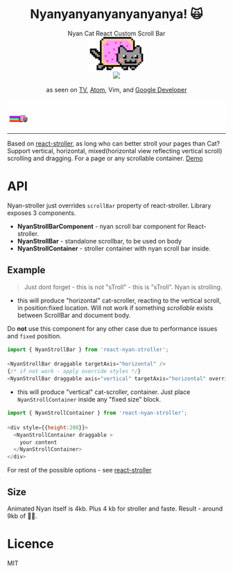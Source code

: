 <div align="center">
  <h1>Nyanyanyanyanyanyanya! 🙀</h1>
  Nyan Cat React Custom Scroll Bar
  <br/>
  <img src="./assets/cat.gif" alt="Cat!" height="80" align="center"/>
  <br/>  
  <a href="https://www.npmjs.com/package/react-nyan-stroller">
   <img src="https://img.shields.io/npm/v/react-nyan-stroller.svg?style=flat-square" />
  </a>
  
  as seen on [TV](https://www.youtube.com/watch?v=wZZ7oFKsKzY), [Atom](https://atom.io/packages/nyancat-scroll), Vim, and [Google Developer](https://developers.google.com/web/updates/2017/03/custom-scrollbar)
  <br/>  
  <img src="./assets/cat-strolling.gif" alt="strolling" height="61" align="center"/>
</div>  

-----
Based on [react-stroller](https://github.com/theKashey/react-stroller), as long who can better stroll your pages than Cat?
Support vertical, horizontal, mixed(horizontal view reflecting vertical scroll) scrolling and dragging.
For a page or any scrollable container.
[Demo](https://codesandbox.io/s/j2l71rrxw) 

# API
Nyan-stroller just overrides `scrollBar` property of react-stroller. Library exposes 3 components.

* __NyanStrollBarComponent__ - nyan scroll bar component for React-stroller.
* __NyanStrollBar__ - standalone scrollbar, to be used on body
* __NyanStrollContainer__ - stroller container with nyan scroll bar inside.

## Example
> Just dont forget - this is not "sTroll" - this is "sTroll". Nyan is strolling.

- this will produce "horizontal" cat-scroller, reacting to the vertical scroll, in position:fixed location.
Will not work if something _scrollable_ exists between ScrollBar and document body.

Do __not__ use this component for any other case due to performance issues and `fixed` position.
```js
import { NyanStrollBar } from 'react-nyan-stroller';

<NyanStrollBar draggable targetAxis="horizontal" />
{/* if not work - apply override styles */}
<NyanStrollBar draggable axis="vertical" targetAxis="horizontal" overrideLocation="fixed"  />
``` 

- this will produce "vertical" cat-scroller, container. Just place `NyanStrollContainer` inside any "fixed size" block. 
```js
import { NyanStrollContainer } from 'react-nyan-stroller';

<div style={{height:200}}>
  <NyanStrollContainer draggable >
    your content
  </NyanStrollContainer>
</div>
```

For rest of the possible options - see [react-stroller](https://github.com/theKashey/react-stroller)  

## Size
 Animated Nyan itself is 4kb. Plus 4 kb for stroller and faste. Result - around 9kb of 🌈🙀.
  
# Licence 
MIT